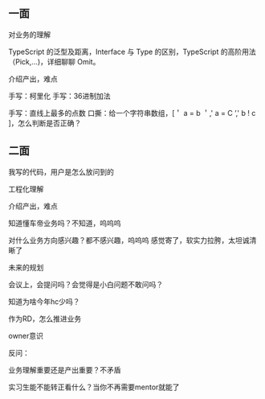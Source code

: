 ## 一面

对业务的理解

TypeScript 的泛型及距离，Interface 与 Type 的区别，TypeScript 的高阶用法（Pick,...)，详细聊聊 Omit。

介绍产出，难点

手写：柯里化
手写：36进制加法

手写：直线上最多的点数
口撕：给一个字符串数组，[＇ a = b ＇,' a = C ’,' b ! c ]，怎么判断是否正确？

## 二面

我写的代码，用户是怎么放问到的

工程化理解

介绍产出，难点

知道懂车帝业务吗？不知道，呜呜呜

对什么业务方向感兴趣？都不感兴趣，呜呜呜 感觉寄了，软实力拉胯，太坦诚清晰了

未来的规划

会议上，会提问吗？会觉得是小白问题不敢问吗？

知道为啥今年hc少吗？

作为RD，怎么推进业务

owner意识

反问：

业务理解重要还是产出重要？不矛盾

实习生能不能转正看什么？当你不再需要mentor就能了